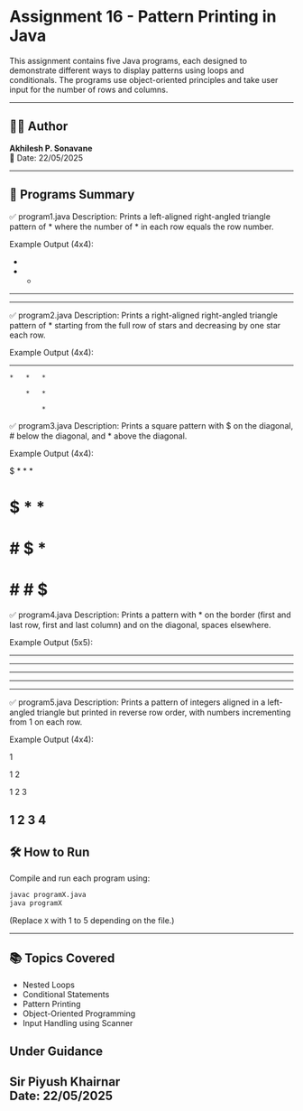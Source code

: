 # Assignment 16 - Pattern Printing in Java

This assignment contains five Java programs, each designed to demonstrate different ways to display patterns using loops and conditionals. The programs use object-oriented principles and take user input for the number of rows and columns.

---

## 👨‍💻 Author
**Akhilesh P. Sonavane**  
📅 Date: 22/05/2025  

---

## 🔧 Programs Summary

✅ program1.java
Description:
Prints a left-aligned right-angled triangle pattern of * where the number of * in each row equals the row number.

Example Output (4x4):

*		

*	*		

*	*	*		

*	*	*	*		

✅ program2.java
Description:
Prints a right-aligned right-angled triangle pattern of * starting from the full row of stars and decreasing by one star each row.

Example Output (4x4):

*	*	*	*		

	*	*	*		

		*	*		

			*	

✅ program3.java
Description:
Prints a square pattern with $ on the diagonal, # below the diagonal, and * above the diagonal.

Example Output (4x4):

$	*	*	*		

#	$	*	*		

#	#	$	*		

#	#	#	$	

✅ program4.java
Description:
Prints a pattern with * on the border (first and last row, first and last column) and on the diagonal, spaces elsewhere.

Example Output (5x5):

*	*	*	*	*	*	

*	  *				*		

*		  *			*		

*			  *		*		

*	*	*	*	*	*	

✅ program5.java
Description:
Prints a pattern of integers aligned in a left-angled triangle but printed in reverse row order, with numbers incrementing from 1 on each row.

Example Output (4x4):

1		

1	2		

1	2	3		

1	2	3	4	
---

## 🛠️ How to Run
Compile and run each program using:

```bash
javac programX.java
java programX
```
(Replace `X` with 1 to 5 depending on the file.)

---

## 📚 Topics Covered
- Nested Loops
- Conditional Statements
- Pattern Printing
- Object-Oriented Programming
- Input Handling using Scanner

## Under Guidance

**Sir Piyush Khairnar**  
Date: 22/05/2025
---
